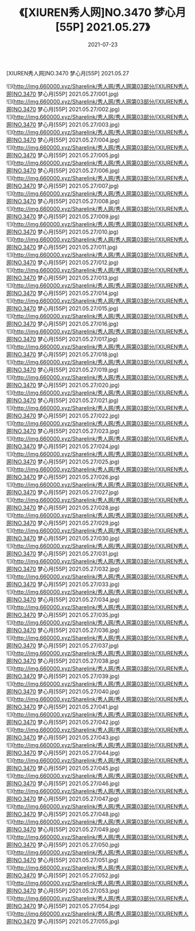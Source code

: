 ﻿---
layout: post
title:  《[XIUREN秀人网]NO.3470 梦心月[55P] 2021.05.27》
date:   2021-07-23
img: http://img.660000.xyz/Sharelink/秀人网/秀人网第03部分/[XIUREN秀人网]NO.3470 梦心月[55P] 2021.05.27/000.jpg
categories: [美女, 清纯, 唯美]
---

[XIUREN秀人网]NO.3470 梦心月[55P] 2021.05.27

  ![](http://img.660000.xyz/Sharelink/秀人网/秀人网第03部分/[XIUREN秀人网]NO.3470 梦心月[55P] 2021.05.27/001.jpg) <br> ![](http://img.660000.xyz/Sharelink/秀人网/秀人网第03部分/[XIUREN秀人网]NO.3470 梦心月[55P] 2021.05.27/002.jpg) <br> ![](http://img.660000.xyz/Sharelink/秀人网/秀人网第03部分/[XIUREN秀人网]NO.3470 梦心月[55P] 2021.05.27/003.jpg) <br> ![](http://img.660000.xyz/Sharelink/秀人网/秀人网第03部分/[XIUREN秀人网]NO.3470 梦心月[55P] 2021.05.27/004.jpg) <br> ![](http://img.660000.xyz/Sharelink/秀人网/秀人网第03部分/[XIUREN秀人网]NO.3470 梦心月[55P] 2021.05.27/005.jpg) <br> ![](http://img.660000.xyz/Sharelink/秀人网/秀人网第03部分/[XIUREN秀人网]NO.3470 梦心月[55P] 2021.05.27/006.jpg) <br> ![](http://img.660000.xyz/Sharelink/秀人网/秀人网第03部分/[XIUREN秀人网]NO.3470 梦心月[55P] 2021.05.27/007.jpg) <br> ![](http://img.660000.xyz/Sharelink/秀人网/秀人网第03部分/[XIUREN秀人网]NO.3470 梦心月[55P] 2021.05.27/008.jpg) <br> ![](http://img.660000.xyz/Sharelink/秀人网/秀人网第03部分/[XIUREN秀人网]NO.3470 梦心月[55P] 2021.05.27/009.jpg) <br> ![](http://img.660000.xyz/Sharelink/秀人网/秀人网第03部分/[XIUREN秀人网]NO.3470 梦心月[55P] 2021.05.27/010.jpg) <br> ![](http://img.660000.xyz/Sharelink/秀人网/秀人网第03部分/[XIUREN秀人网]NO.3470 梦心月[55P] 2021.05.27/011.jpg) <br> ![](http://img.660000.xyz/Sharelink/秀人网/秀人网第03部分/[XIUREN秀人网]NO.3470 梦心月[55P] 2021.05.27/012.jpg) <br> ![](http://img.660000.xyz/Sharelink/秀人网/秀人网第03部分/[XIUREN秀人网]NO.3470 梦心月[55P] 2021.05.27/013.jpg) <br> ![](http://img.660000.xyz/Sharelink/秀人网/秀人网第03部分/[XIUREN秀人网]NO.3470 梦心月[55P] 2021.05.27/014.jpg) <br> ![](http://img.660000.xyz/Sharelink/秀人网/秀人网第03部分/[XIUREN秀人网]NO.3470 梦心月[55P] 2021.05.27/015.jpg) <br> ![](http://img.660000.xyz/Sharelink/秀人网/秀人网第03部分/[XIUREN秀人网]NO.3470 梦心月[55P] 2021.05.27/016.jpg) <br> ![](http://img.660000.xyz/Sharelink/秀人网/秀人网第03部分/[XIUREN秀人网]NO.3470 梦心月[55P] 2021.05.27/017.jpg) <br> ![](http://img.660000.xyz/Sharelink/秀人网/秀人网第03部分/[XIUREN秀人网]NO.3470 梦心月[55P] 2021.05.27/018.jpg) <br> ![](http://img.660000.xyz/Sharelink/秀人网/秀人网第03部分/[XIUREN秀人网]NO.3470 梦心月[55P] 2021.05.27/019.jpg) <br> ![](http://img.660000.xyz/Sharelink/秀人网/秀人网第03部分/[XIUREN秀人网]NO.3470 梦心月[55P] 2021.05.27/020.jpg) <br> ![](http://img.660000.xyz/Sharelink/秀人网/秀人网第03部分/[XIUREN秀人网]NO.3470 梦心月[55P] 2021.05.27/021.jpg) <br> ![](http://img.660000.xyz/Sharelink/秀人网/秀人网第03部分/[XIUREN秀人网]NO.3470 梦心月[55P] 2021.05.27/022.jpg) <br> ![](http://img.660000.xyz/Sharelink/秀人网/秀人网第03部分/[XIUREN秀人网]NO.3470 梦心月[55P] 2021.05.27/023.jpg) <br> ![](http://img.660000.xyz/Sharelink/秀人网/秀人网第03部分/[XIUREN秀人网]NO.3470 梦心月[55P] 2021.05.27/024.jpg) <br> ![](http://img.660000.xyz/Sharelink/秀人网/秀人网第03部分/[XIUREN秀人网]NO.3470 梦心月[55P] 2021.05.27/025.jpg) <br> ![](http://img.660000.xyz/Sharelink/秀人网/秀人网第03部分/[XIUREN秀人网]NO.3470 梦心月[55P] 2021.05.27/026.jpg) <br> ![](http://img.660000.xyz/Sharelink/秀人网/秀人网第03部分/[XIUREN秀人网]NO.3470 梦心月[55P] 2021.05.27/027.jpg) <br> ![](http://img.660000.xyz/Sharelink/秀人网/秀人网第03部分/[XIUREN秀人网]NO.3470 梦心月[55P] 2021.05.27/028.jpg) <br> ![](http://img.660000.xyz/Sharelink/秀人网/秀人网第03部分/[XIUREN秀人网]NO.3470 梦心月[55P] 2021.05.27/029.jpg) <br> ![](http://img.660000.xyz/Sharelink/秀人网/秀人网第03部分/[XIUREN秀人网]NO.3470 梦心月[55P] 2021.05.27/030.jpg) <br> ![](http://img.660000.xyz/Sharelink/秀人网/秀人网第03部分/[XIUREN秀人网]NO.3470 梦心月[55P] 2021.05.27/031.jpg) <br> ![](http://img.660000.xyz/Sharelink/秀人网/秀人网第03部分/[XIUREN秀人网]NO.3470 梦心月[55P] 2021.05.27/032.jpg) <br> ![](http://img.660000.xyz/Sharelink/秀人网/秀人网第03部分/[XIUREN秀人网]NO.3470 梦心月[55P] 2021.05.27/033.jpg) <br> ![](http://img.660000.xyz/Sharelink/秀人网/秀人网第03部分/[XIUREN秀人网]NO.3470 梦心月[55P] 2021.05.27/034.jpg) <br> ![](http://img.660000.xyz/Sharelink/秀人网/秀人网第03部分/[XIUREN秀人网]NO.3470 梦心月[55P] 2021.05.27/035.jpg) <br> ![](http://img.660000.xyz/Sharelink/秀人网/秀人网第03部分/[XIUREN秀人网]NO.3470 梦心月[55P] 2021.05.27/036.jpg) <br> ![](http://img.660000.xyz/Sharelink/秀人网/秀人网第03部分/[XIUREN秀人网]NO.3470 梦心月[55P] 2021.05.27/037.jpg) <br> ![](http://img.660000.xyz/Sharelink/秀人网/秀人网第03部分/[XIUREN秀人网]NO.3470 梦心月[55P] 2021.05.27/038.jpg) <br> ![](http://img.660000.xyz/Sharelink/秀人网/秀人网第03部分/[XIUREN秀人网]NO.3470 梦心月[55P] 2021.05.27/039.jpg) <br> ![](http://img.660000.xyz/Sharelink/秀人网/秀人网第03部分/[XIUREN秀人网]NO.3470 梦心月[55P] 2021.05.27/040.jpg) <br> ![](http://img.660000.xyz/Sharelink/秀人网/秀人网第03部分/[XIUREN秀人网]NO.3470 梦心月[55P] 2021.05.27/041.jpg) <br> ![](http://img.660000.xyz/Sharelink/秀人网/秀人网第03部分/[XIUREN秀人网]NO.3470 梦心月[55P] 2021.05.27/042.jpg) <br> ![](http://img.660000.xyz/Sharelink/秀人网/秀人网第03部分/[XIUREN秀人网]NO.3470 梦心月[55P] 2021.05.27/043.jpg) <br> ![](http://img.660000.xyz/Sharelink/秀人网/秀人网第03部分/[XIUREN秀人网]NO.3470 梦心月[55P] 2021.05.27/044.jpg) <br> ![](http://img.660000.xyz/Sharelink/秀人网/秀人网第03部分/[XIUREN秀人网]NO.3470 梦心月[55P] 2021.05.27/045.jpg) <br> ![](http://img.660000.xyz/Sharelink/秀人网/秀人网第03部分/[XIUREN秀人网]NO.3470 梦心月[55P] 2021.05.27/046.jpg) <br> ![](http://img.660000.xyz/Sharelink/秀人网/秀人网第03部分/[XIUREN秀人网]NO.3470 梦心月[55P] 2021.05.27/047.jpg) <br> ![](http://img.660000.xyz/Sharelink/秀人网/秀人网第03部分/[XIUREN秀人网]NO.3470 梦心月[55P] 2021.05.27/048.jpg) <br> ![](http://img.660000.xyz/Sharelink/秀人网/秀人网第03部分/[XIUREN秀人网]NO.3470 梦心月[55P] 2021.05.27/049.jpg) <br> ![](http://img.660000.xyz/Sharelink/秀人网/秀人网第03部分/[XIUREN秀人网]NO.3470 梦心月[55P] 2021.05.27/050.jpg) <br> ![](http://img.660000.xyz/Sharelink/秀人网/秀人网第03部分/[XIUREN秀人网]NO.3470 梦心月[55P] 2021.05.27/051.jpg) <br> ![](http://img.660000.xyz/Sharelink/秀人网/秀人网第03部分/[XIUREN秀人网]NO.3470 梦心月[55P] 2021.05.27/052.jpg) <br> ![](http://img.660000.xyz/Sharelink/秀人网/秀人网第03部分/[XIUREN秀人网]NO.3470 梦心月[55P] 2021.05.27/053.jpg) <br> ![](http://img.660000.xyz/Sharelink/秀人网/秀人网第03部分/[XIUREN秀人网]NO.3470 梦心月[55P] 2021.05.27/054.jpg) <br> ![](http://img.660000.xyz/Sharelink/秀人网/秀人网第03部分/[XIUREN秀人网]NO.3470 梦心月[55P] 2021.05.27/055.jpg) <br>